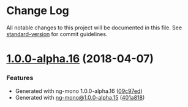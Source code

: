 # Change Log

All notable changes to this project will be documented in this file. See [standard-version](https://github.com/conventional-changelog/standard-version) for commit guidelines.

<a name="1.0.0-alpha.16"></a>
# [1.0.0-alpha.16](https://github.com/about-code/ng-mono-sample/compare/v1.0.0-alpha.14...v1.0.0-alpha.16) (2018-04-07)


### Features

* Generated with ng-mono 1.0.0-alpha.16 ([09c97ed](https://github.com/about-code/ng-mono-sample/commit/09c97ed))
* Generated with ng-mono@1.0.0-alpha.15 ([401a818](https://github.com/about-code/ng-mono-sample/commit/401a818))
